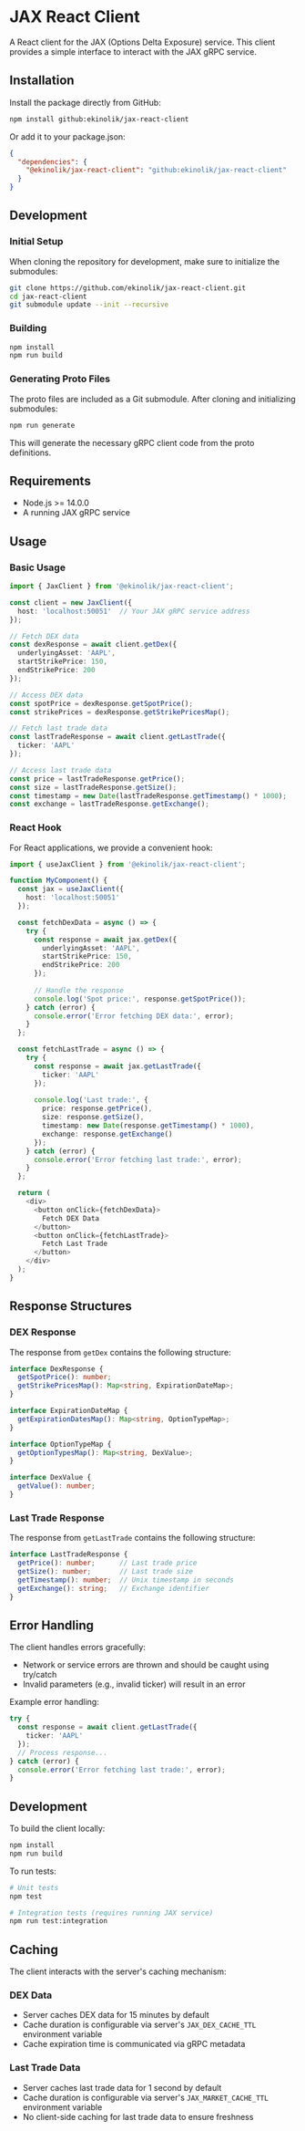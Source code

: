 # JAX React Client

A React client for the JAX (Options Delta Exposure) service. This client provides a simple interface to interact with the JAX gRPC service.

## Installation

Install the package directly from GitHub:

```bash
npm install github:ekinolik/jax-react-client
```

Or add it to your package.json:
```json
{
  "dependencies": {
    "@ekinolik/jax-react-client": "github:ekinolik/jax-react-client"
  }
}
```

## Development

### Initial Setup

When cloning the repository for development, make sure to initialize the submodules:

```bash
git clone https://github.com/ekinolik/jax-react-client.git
cd jax-react-client
git submodule update --init --recursive
```

### Building

```bash
npm install
npm run build
```

### Generating Proto Files

The proto files are included as a Git submodule. After cloning and initializing submodules:

```bash
npm run generate
```

This will generate the necessary gRPC client code from the proto definitions.

## Requirements

- Node.js >= 14.0.0
- A running JAX gRPC service

## Usage

### Basic Usage

```typescript
import { JaxClient } from '@ekinolik/jax-react-client';

const client = new JaxClient({
  host: 'localhost:50051'  // Your JAX gRPC service address
});

// Fetch DEX data
const dexResponse = await client.getDex({
  underlyingAsset: 'AAPL',
  startStrikePrice: 150,
  endStrikePrice: 200
});

// Access DEX data
const spotPrice = dexResponse.getSpotPrice();
const strikePrices = dexResponse.getStrikePricesMap();

// Fetch last trade data
const lastTradeResponse = await client.getLastTrade({
  ticker: 'AAPL'
});

// Access last trade data
const price = lastTradeResponse.getPrice();
const size = lastTradeResponse.getSize();
const timestamp = new Date(lastTradeResponse.getTimestamp() * 1000);
const exchange = lastTradeResponse.getExchange();
```

### React Hook

For React applications, we provide a convenient hook:

```typescript
import { useJaxClient } from '@ekinolik/jax-react-client';

function MyComponent() {
  const jax = useJaxClient({
    host: 'localhost:50051'
  });

  const fetchDexData = async () => {
    try {
      const response = await jax.getDex({
        underlyingAsset: 'AAPL',
        startStrikePrice: 150,
        endStrikePrice: 200
      });
      
      // Handle the response
      console.log('Spot price:', response.getSpotPrice());
    } catch (error) {
      console.error('Error fetching DEX data:', error);
    }
  };

  const fetchLastTrade = async () => {
    try {
      const response = await jax.getLastTrade({
        ticker: 'AAPL'
      });
      
      console.log('Last trade:', {
        price: response.getPrice(),
        size: response.getSize(),
        timestamp: new Date(response.getTimestamp() * 1000),
        exchange: response.getExchange()
      });
    } catch (error) {
      console.error('Error fetching last trade:', error);
    }
  };

  return (
    <div>
      <button onClick={fetchDexData}>
        Fetch DEX Data
      </button>
      <button onClick={fetchLastTrade}>
        Fetch Last Trade
      </button>
    </div>
  );
}
```

## Response Structures

### DEX Response

The response from `getDex` contains the following structure:

```typescript
interface DexResponse {
  getSpotPrice(): number;
  getStrikePricesMap(): Map<string, ExpirationDateMap>;
}

interface ExpirationDateMap {
  getExpirationDatesMap(): Map<string, OptionTypeMap>;
}

interface OptionTypeMap {
  getOptionTypesMap(): Map<string, DexValue>;
}

interface DexValue {
  getValue(): number;
}
```

### Last Trade Response

The response from `getLastTrade` contains the following structure:

```typescript
interface LastTradeResponse {
  getPrice(): number;      // Last trade price
  getSize(): number;       // Last trade size
  getTimestamp(): number;  // Unix timestamp in seconds
  getExchange(): string;   // Exchange identifier
}
```

## Error Handling

The client handles errors gracefully:

- Network or service errors are thrown and should be caught using try/catch
- Invalid parameters (e.g., invalid ticker) will result in an error

Example error handling:

```typescript
try {
  const response = await client.getLastTrade({
    ticker: 'AAPL'
  });
  // Process response...
} catch (error) {
  console.error('Error fetching last trade:', error);
}
```

## Development

To build the client locally:

```bash
npm install
npm run build
```

To run tests:

```bash
# Unit tests
npm test

# Integration tests (requires running JAX service)
npm run test:integration
```

## Caching

The client interacts with the server's caching mechanism:

### DEX Data
- Server caches DEX data for 15 minutes by default
- Cache duration is configurable via server's `JAX_DEX_CACHE_TTL` environment variable
- Cache expiration time is communicated via gRPC metadata

### Last Trade Data
- Server caches last trade data for 1 second by default
- Cache duration is configurable via server's `JAX_MARKET_CACHE_TTL` environment variable
- No client-side caching for last trade data to ensure freshness